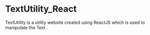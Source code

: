 # TextUtility_React
TextUtility is a utility website created using ReactJS which is used to manipulate the Text .
